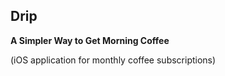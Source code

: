 ## Drip
__A Simpler Way to Get Morning Coffee__

(iOS application for monthly coffee subscriptions)
